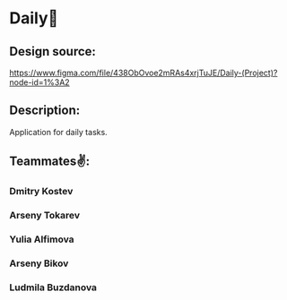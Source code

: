 # Daily📱

## Design source:
https://www.figma.com/file/438ObOvoe2mRAs4xrjTuJE/Daily-(Project)?node-id=1%3A2

## Description:
Application for daily tasks.

## Teammates✌️:
### Dmitry Kostev
### Arseny Tokarev
### Yulia Alfimova
### Arseny Bikov
### Ludmila Buzdanova
